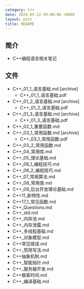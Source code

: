 ```yaml
---
category: C++
date: 2024-05-22 09:00:00 +0800
layout: post
title: README
---
```

## 简介

+ C++编程语言相关笔记

## 文件

+ C++_01_1_语言基础.md [archive]
  + C++_01_1_语言基础.pdf
+ C++_01_2_语言基础.md [archive]
  + C++_01_2_语言基础.pdf
+ C++_01_3_语言基础.md [archive]
  + C++_01_3_语言基础.pdf
+ C++_02_1_重要函数.md
+ C++_03_1_常用函数.md [archive]
  + C++_03_1_常用函数.pdf
+ C++_03_2_常用函数.md
+ C++_04_常用库.md
+ C++_05_理论基础.md
+ C++_06_1_编程技巧.md
+ C++_06_2_编程技巧.md
+ C++_07_常用算法.md
+ C++_08_常用类.md
+ C++_09_后台开发理论基础.md
+ C++11_新特性.md
+ C++17_1_常见函数.md
+ C++_Questions.md
+ C++_std.md
+ C++_内存池.md
+ C++_内存泄露.md
+ C++_多线程基础.md
+ C++_对象模型.md
+ C++常见错误.md
+ C++_惯用写法.md
+ C++抽象机制.md
+ C++_智能指针.md
+ C++_服务器开发.md
+ C++极客时间.md
+ C++_编译基础.md